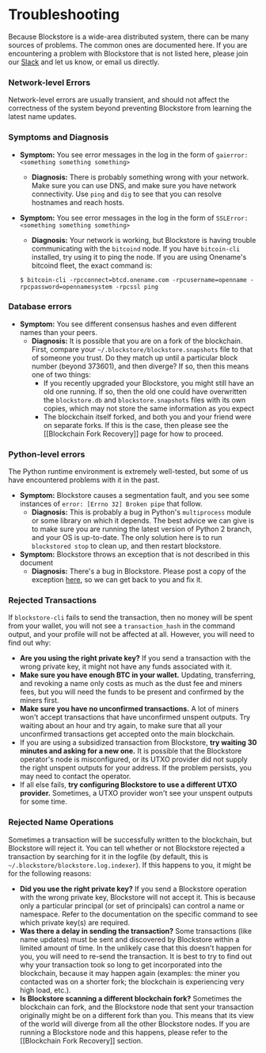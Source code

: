 # Troubleshooting

Because Blockstore is a wide-area distributed system, there can be many sources of problems.  The common ones are documented here.  If you are encountering a problem with Blockstore that is not listed here, please join our [Slack](https://blockstack.slack.com) and let us know, or email us directly.

### Network-level Errors

Network-level errors are usually transient, and should not affect the correctness of the system beyond preventing Blockstore from learning the latest name updates.

### Symptoms and Diagnosis

* **Symptom:** You see error messages in the log in the form of `gaierror: <something something something>`
  * **Diagnosis:** There is probably something wrong with your network.  Make sure you can use DNS, and make sure you have network connectivity.  Use `ping` and `dig` to see that you can resolve hostnames and reach hosts.
* **Symptom:** You see error messages in the log in the form of `SSLError: <something something something>`
  * **Diagnosis:** Your network is working, but Blockstore is having trouble communicating with the `bitcoind` node.  If you have `bitcoin-cli` installed, try using it to ping the node.  If you are using Onename's bitcoind fleet, the exact command is:

  ```
  $ bitcoin-cli -rpcconnect=btcd.onename.com -rpcusername=openname -rpcpassword=opennamesystem -rpcssl ping
  ```

### Database errors

* **Symptom:** You see different consensus hashes and even different names than your peers.
  * **Diagnosis:** It is possible that you are on a fork of the blockchain.  First, compare your `~/.blockstore/blockstore.snapshots` file to that of someone you trust.  Do they match up until a particular block number (beyond 373601), and then diverge?  If so, then this means one of two things:
      * If you recently upgraded your Blockstore, you might still have an old one running.  If so, then the old one could have overwritten the `blockstore.db` and `blockstore.snapshots` files with its own copies, which may not store the same information as you expect
      * The blockchain itself forked, and both you and your friend were on separate forks.  If this is the case, then please see the [[Blockchain Fork Recovery]] page for how to proceed.

### Python-level errors

The Python runtime environment is extremely well-tested, but some of us have encountered problems with it in the past.

* **Symptom:** Blockstore causes a segmentation fault, and you see some instances of `error: [Errno 32] Broken pipe` that follow.
  * **Diagnosis:** This is probably a bug in Python's `multiprocess` module or some library on which it depends.  The best advice we can give is to make sure you are running the latest version of Python 2 branch, and your OS is up-to-date.  The only solution here is to run `blockstored stop` to clean up, and then restart blockstore.
* **Symptom:** Blockstore throws an exception that is not described in this document
  * **Diagnosis:** There's a bug in Blockstore.  Please post a copy of the exception [here](https://github.com/blockstack/blockstore/issues), so we can get back to you and fix it.

### Rejected Transactions

If `blockstore-cli` fails to send the transaction, then no money will be spent from your wallet, you will not see a `transaction_hash` in the command output, and your profile will not be affected at all.  However, you will need to find out why:

* **Are you using the right private key?**  If you send a transaction with the wrong private key, it might not have any funds associated with it.
* **Make sure you have enough BTC in your wallet.** Updating, transferring, and revoking a name only costs as much as the dust fee and miners fees, but you will need the funds to be present and confirmed by the miners first.
* **Make sure you have no unconfirmed transactions.** A lot of miners won't accept transactions that have unconfirmed unspent outputs. Try waiting about an hour and try again, to make sure that all your unconfirmed transactions get accepted onto the main blockchain.
* If you are using a subsidized transaction from Blockstore, **try waiting 30 minutes and asking for a new one.**  It is possible that the Blockstore operator's node is misconfigured, or its UTXO provider did not supply the right unspent outputs for your address.  If the problem persists, you may need to contact the operator.
* If all else fails, **try configuring Blockstore to use a different UTXO provider.** Sometimes, a UTXO provider won't see your unspent outputs for some time.

### Rejected Name Operations

Sometimes a transaction will be successfully written to the blockchain, but Blockstore will reject it.  You can tell whether or not Blockstore rejected a transaction by searching for it in the logfile (by default, this is `~/.blockstore/blockstore.log.indexer`).  If this happens to you, it might be for the following reasons:

* **Did you use the right private key?**  If you send a Blockstore operation with the wrong private key, Blockstore will not accept it.  This is because only a particular principal (or set of principals) can control a name or namespace.  Refer to the documentation on the specific command to see which private key(s) are required.
* **Was there a delay in sending the transaction?** Some transactions (like name updates) must be sent and discovered by Blockstore within a limited amount of time.  In the unlikely case that this doesn't happen for you, you will need to re-send the transaction.  It is best to try to find out why your transaction took so long to get incorporated into the blockchain, because it may happen again (examples:  the miner you contacted was on a shorter fork; the blockchain is experiencing very high load, etc.).
* **Is Blockstore scanning a different blockchain fork?**  Sometimes the blockchain can fork, and the Blockstore node that sent your transaction originally might be on a different fork than you.  This means that its view of the world will diverge from all the other Blockstore nodes.  If you are running a Blockstore node and this happens, please refer to the [[Blockchain Fork Recovery]] section.
